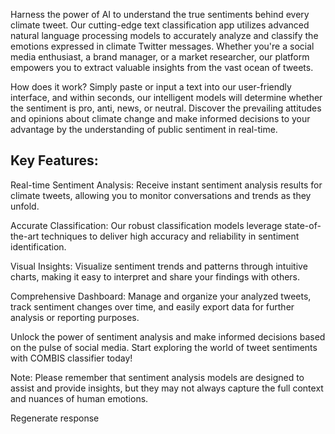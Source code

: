 Harness the power of AI to understand the true sentiments behind every climate tweet. Our cutting-edge text classification app utilizes advanced natural language processing models to accurately analyze and classify the emotions expressed in climate Twitter messages. Whether you're a social media enthusiast, a brand manager, or a market researcher, our platform empowers you to extract valuable insights from the vast ocean of tweets.

How does it work? Simply paste or input a text into our user-friendly interface, and within seconds, our intelligent models will determine whether the sentiment is pro, anti, news, or neutral. Discover the prevailing attitudes and opinions about climate change and make informed decisions to your advantage by the understanding of public sentiment in real-time.

## Key Features:
Real-time Sentiment Analysis: Receive instant sentiment analysis results for climate tweets, allowing you to monitor conversations and trends as they unfold.

Accurate Classification: Our robust classification models leverage state-of-the-art techniques to deliver high accuracy and reliability in sentiment identification.

Visual Insights: Visualize sentiment trends and patterns through intuitive charts, making it easy to interpret and share your findings with others.

Comprehensive Dashboard: Manage and organize your analyzed tweets, track sentiment changes over time, and easily export data for further analysis or reporting purposes.

Unlock the power of sentiment analysis and make informed decisions based on the pulse of social media. Start exploring the world of tweet sentiments with COMBIS classifier today!

Note: Please remember that sentiment analysis models are designed to assist and provide insights, but they may not always capture the full context and nuances of human emotions.






Regenerate response